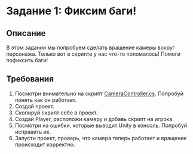 # Задание 1: Фиксим баги!

## Описание

В этом задании мы попробуем сделать вращение камеры вокруг персонажа. Только вот в скрипте у нас что-то поломалось! Помоги пофиксить баги!

## Требования

1. Посмотри внимательно на скрипт [CameraController.cs](/CameraController.cs). Попробуй понять как он работает.
2. Создай проект. 
3. Скопируй скрипт себе в проект.
4. Создай Player, расположи камеру и добавь скрипт на игрока. 
5. Посмотри на ошибки, которые выводит Unity в консоль. Попробуй исправить их.
6. Запусти проект, проверь, что камера теперь работает и вращение происходит корректно.
